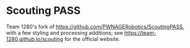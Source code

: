 # Scouting PASS

Team 1280's fork of <https://github.com/PWNAGERobotics/ScoutingPASS>, with a few styling and processing additions; see <https://team-1280.github.io/scouting> for the official website.
